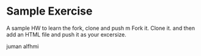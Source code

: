 # Sample Exercise
A sample HW to learn the fork, clone and push
m
Fork it. Clone it. and then add an HTML file and push it as your excersize.


juman alfhmi
